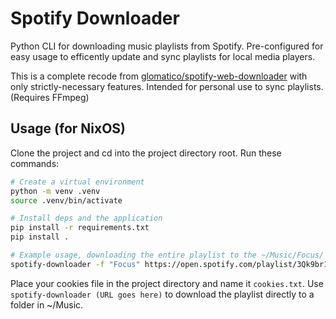 # Spotify Downloader
Python CLI for downloading music playlists from Spotify. Pre-configured for easy usage to efficently update and sync playlists for local media players.

This is a complete recode from [glomatico/spotify-web-downloader](https://github.com/glomatico/spotify-web-downloader) with only strictly-necessary features. Intended for personal use to sync playlists. (Requires FFmpeg)


## Usage (for NixOS)
Clone the project and cd into the project directory root. Run these commands:
```bash
# Create a virtual environment
python -m venv .venv
source .venv/bin/activate

# Install deps and the application
pip install -r requirements.txt 
pip install .

# Example usage, downloading the entire playlist to the ~/Music/Focus/ dir
spotify-downloader -f "Focus" https://open.spotify.com/playlist/3Qk9br14pjEo2aRItDhb2f 
```
Place your cookies file in the project directory and name it `cookies.txt`.
Use `spotify-downloader (URL goes here)` to download the playlist directly to a folder in ~/Music.
